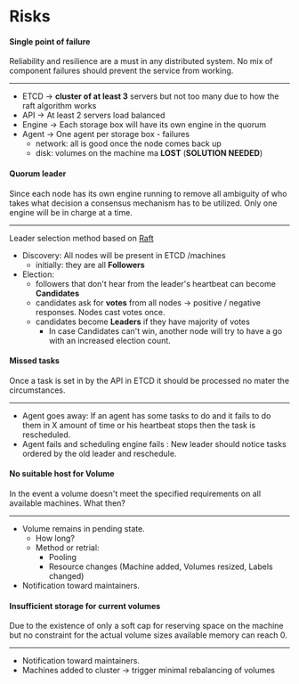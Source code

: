 # Risks


#### Single point of failure


Reliability and resilience are a must in any distributed system. No mix of component failures should prevent the service from
working.

---

- ETCD   -> **cluster of at least 3** servers but not too many due to how the raft algorithm works
- API    -> At least 2 servers load balanced
- Engine -> Each storage box will have its own engine in the quorum
- Agent  -> One agent per storage box - failures
    - network: all is good once the node comes back up
    - disk: volumes on the machine ma **LOST**  (**SOLUTION NEEDED**)


#### Quorum leader

Since each node has its own engine running to remove all ambiguity of who takes what decision a consensus mechanism
has to be utilized. Only one engine will be in charge at a time.

---

Leader selection method based on [Raft](http://thesecretlivesofdata.com/raft/)

- Discovery: All nodes will be present in ETCD /machines
    - initially: they are all **Followers**
- Election:
    - followers that don't hear from the leader's heartbeat can become **Candidates**
    - candidates ask for **votes** from all nodes -> positive / negative responses. Nodes cast votes once.
    - candidates become **Leaders** if they have majority of votes
        - In case Candidates can't win, another node will try to have a go with an increased election count.



#### Missed tasks

Once a task is set in by the API in ETCD it should be processed no mater the circumstances.

---

- Agent goes away: If an agent has some tasks to do and it fails to do them in X amount of time or his heartbeat stops
                   then the task is rescheduled.
- Agent fails and scheduling engine fails : New leader should notice tasks ordered by the old leader and reschedule.


#### No suitable host for Volume

In the event a volume doesn't meet the specified requirements on all available machines. What then?

---

- Volume remains in pending state.
    - How long?
    - Method or retrial:
        - Pooling
        - Resource changes (Machine added, Volumes resized, Labels changed)
- Notification toward maintainers.



#### Insufficient storage for current volumes

Due to the existence of only a soft cap for reserving space on the machine but no constraint for the actual volume sizes
available memory can reach 0.

---

- Notification toward maintainers.
- Machines added to cluster -> trigger minimal rebalancing of volumes

